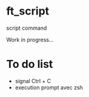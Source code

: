 # ft_script
script command

Work in progress...

# To do list

  * signal Ctrl + C
  * execution prompt avec zsh